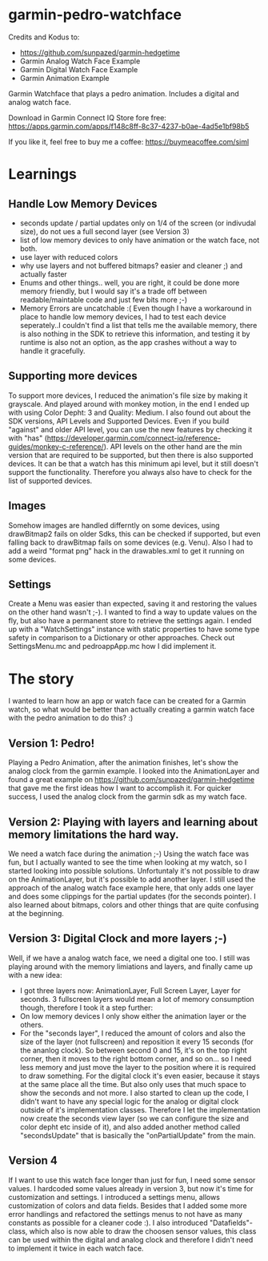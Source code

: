 # garmin-pedro-watchface

Credits and Kodus to:
* https://github.com/sunpazed/garmin-hedgetime
* Garmin Analog Watch Face Example
* Garmin Digital Watch Face Example
* Garmin Animation Example

Garmin Watchface that plays a pedro animation.
Includes a digital and analog watch face.

Download in Garmin Connect IQ Store fore free:
https://apps.garmin.com/apps/f148c8ff-8c37-4237-b0ae-4ad5e1bf98b5

If you like it, feel free to buy me a coffee: https://buymeacoffee.com/siml

# Learnings
## Handle Low Memory Devices
* seconds update / partial updates only on 1/4 of the screen (or indivudal size), do not ues a full second layer (see Version 3)
* list of low memory devices to only have animation or the watch face, not both.
* use layer with reduced colors
* why use layers and not buffered bitmaps? easier and cleaner ;) and actually faster
* Enums and other things.. well, you are right, it could be done more memory friendly, but I would say it's a trade off between readable/maintable code and just few bits more ;-)
* Memory Errors are uncatchable :( Even though I have a workaround in place to handle low memory devices, I had to test each device seperately..I couldn't find a list that tells me the available memory, there is also nothing in the SDK to retrieve this information, and testing it by runtime is also not an option, as the app crashes without a way to handle it gracefully.

## Supporting more devices
To support more devices, I reduced the animation's file size by making it grayscale. And played around with monkey motion,
in the end I ended up with using Color Depht: 3 and Quality: Medium.
I also found out about the SDK versions, API Levels and Supported Devices. Even if you build "against" and older API level,
you can use the new features by checking it with "has" (https://developer.garmin.com/connect-iq/reference-guides/monkey-c-reference/). 
API levels on the other hand are the min version that are required to be supported, but then there is also supported devices. It can be that a watch has this minimum api level, but it still doesn't support the functionality. Therefore you always also have to check for the list
of supported devices.

## Images
Somehow images are handled differntly on some devices,
using drawBitmap2 fails on older Sdks, this can be checked if supported, but even falling back to drawBitmap
fails on some devices (e.g. Venu). Also I had to add a weird "format png" hack in the drawables.xml to get it running on some devices.

## Settings
Create a Menu was easier than expected, saving it and restoring the values on the other hand wasn't ;-). I wanted to find a way
to update values on the fly, but also have a permanent store to retrieve the settings again. I ended up with a "WatchSettings" instance with static properties to have some type safety in comparison to a Dictionary or other approaches. Check out SettingsMenu.mc and pedroappApp.mc how I did implement it.

# The story

I wanted to learn how an app or watch face can be created for a Garmin watch, so what would be better than 
actually creating a garmin watch face with the pedro animation to do this? :)

## Version 1: Pedro!
Playing a Pedro Animation, after the animation finishes, let's show the analog clock from the garmin example.
I looked into the AnimationLayer and found a great example on https://github.com/sunpazed/garmin-hedgetime that gave me the first ideas how I want to accomplish it. For quicker success, I used the analog clock from the garmin sdk as my watch face.

## Version 2: Playing with layers and learning about memory limitations the hard way.
We need a watch face during the animation ;-) Using the watch face was fun, but I actually wanted to see the time when looking at my watch, so I started looking into possible solutions. Unfortuntaly it's not possible to draw on the AnimationLayer, but it's possible to add 
another layer. I still used the approach of the analog watch face example here, that only adds one layer and does some clippings for the partial updates (for the seconds pointer). I also learned about bitmaps, colors and other things that are quite confusing at the beginning.

## Version 3: Digital Clock and more layers ;-)
Well, if we have a analog watch face, we need a digital one too. I still was playing around with the memory limiations and layers,
and finally came up with a new idea:
* I got three layers now: AnimationLayer, Full Screen Layer, Layer for seconds.
3 fullscreen layers would mean a lot of memory consumption though, therefore I took it a step further:
* On low memory devices I only show either the animation layer or the others.
* For the "seconds layer", I reduced the amount of colors and also the size of the layer (not fullscreen) and reposition it every 15 seconds (for the ananlog clock). So between second 0 and 15, it's on the top right corner, then it moves to the right bottom corner, and so on... so I need less memory and just move the layer to the position where it is required to draw something. For the digital clock
it's even easier, because it stays at the same place all the time. But also only uses that much space to show the seconds and not more.
I also started to clean up the code, I didn't want to have any special logic for the analog or digital clock outside of it's implementation classes. Therefore I let the implementation now create the seconds view layer (so we can configure the size and color depht etc inside of it), and also added another method called "secondsUpdate" that is basically the "onPartialUpdate" from the main.

## Version 4
If I want to use this watch face longer than just for fun, I need some sensor values. I hardcoded some values already in version 3,
but now it's time for customization and settings. I introduced a settings menu, allows customization of colors and data fields.
Besides that I added some more error handlings and refactored the settings menus to not have as many constants as possible for a cleaner code :). I also introduced "Datafields"-class, which also is now able to draw the choosen sensor values, this class can be used within the digital and analog clock and therefore I didn't need to implement it twice in each watch face.

